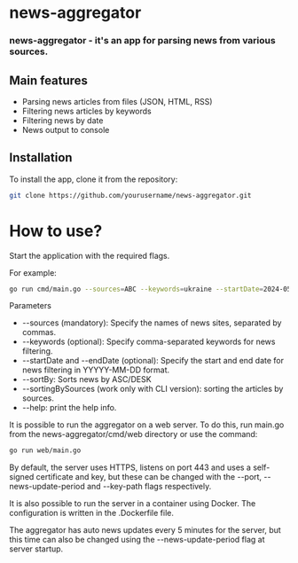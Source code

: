 # news-aggregator

### news-aggregator - it's an app for parsing news from various sources.


## Main features

- Parsing news articles from files (JSON, HTML, RSS)
- Filtering news articles by keywords
- Filtering news by date
- News output to console

## Installation

To install the app, clone it from the repository:
```bash
git clone https://github.com/yourusername/news-aggregator.git
```

# How to use?

Start the application with the required flags.

For example:
```bash
go run cmd/main.go --sources=ABC --keywords=ukraine --startDate=2024-05-10 --endDate=2024-05-23
```

Parameters
- --sources (mandatory): Specify the names of news sites, separated by commas.
- --keywords (optional): Specify comma-separated keywords for news filtering.
- --startDate and --endDate (optional): Specify the start and end date for
  news filtering in YYYYY-MM-DD format.
- --sortBy: Sorts news by ASC/DESK
- --sortingBySources (work only with CLI version): sorting the articles by sources.
- --help: print the help info.

It is possible to run the aggregator on a web server. To do this, run main.go from the news-aggregator/cmd/web directory or use the command:
```bash
go run web/main.go
```
By default, the server uses HTTPS, listens on port 443 and uses a self-signed certificate and key, but these can be changed with the --port, --news-update-period and --key-path flags respectively.

It is also possible to run the server in a container using Docker. The configuration is written in the .Dockerfile file.

The aggregator has auto news updates every 5 minutes for the server, but this time can also be changed using the --news-update-period flag at server startup.

